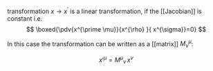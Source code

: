  transformation $x \rightarrow x^{\prime}$ is a linear transformation, if the [[Jacobian]] is constant i.e.
$$
\boxed{\pdv{x^{\prime \mu}}{x^{\rho} }{ x^{\sigma}}=0}
$$

In this case the transformation can be written as a [[matrix]] $M^\mu_\nu$:

$$x'^\mu= M^\mu{}_\nu\, x^\nu$$